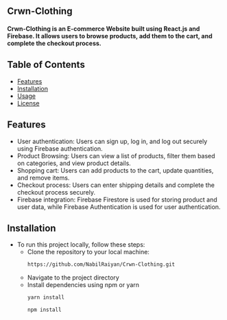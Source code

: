 ## Crwn-Clothing
#### Crwn-Clothing is an E-commerce Website built using React.js and Firebase. It allows users to browse products, add them to the cart, and complete the checkout process.

## Table of Contents
  - [Features](#features)
  - [Installation](#installation)
  - [Usage](#usages)
  - [License](#license)

## Features
  - User authentication: Users can sign up, log in, and log out securely using Firebase authentication.
  - Product Browsing: Users can view a list of products, filter them based on categories, and view product details.
  - Shopping cart: Users can add products to the cart, update quantities, and remove items.
  - Checkout process: Users can enter shipping details and complete the checkout process securely.
  - Firebase integration: Firebase Firestore is used for storing product and user data, while Firebase Authentication is used for user authentication.


## Installation
  - To run this project locally, follow these steps:
    - Clone the repository to your local machine:
      ``` bash
      https://github.com/NabilRaiyan/Crwn-Clothing.git
      ```
    - Navigate to the project directory
    - Install dependencies using npm or yarn
      ``` bash
      yarn install
      ```
      ``` bash
      npm install
      ```
    
    
